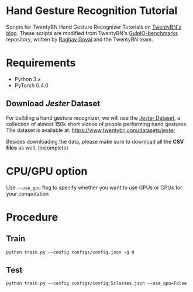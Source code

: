 # Hand Gesture Recognition Tutorial

Scripts for TwentyBN Hand Gesture Recognizer Tutorials on [TwentyBN's blog](https://medium.com/twentybn). These scripts are modified from  TwentyBN's [GulpIO-benchmarks](https://github.com/TwentyBN/GulpIO-benchmarks) repository, written by [Raghav Goyal](https://github.com/raghavgoyal14) and the TwentyBN team.

# Requirements

- Python 3.x
- PyTorch 0.4.0

## Download *Jester* Dataset

For building a hand gesture recognizer, we will use the [Jester Dataset](https://www.twentybn.com/datasets/jester), a collection of almost 150k short videos of people performing hand
gestures. The dataset is available at: https://www.twentybn.com/datasets/jester

Besides downloading the data, please make sure to download all the **CSV files** as well.
(incomplete)

# CPU/GPU option
Use `--use_gpu` flag to specify whether you want to use GPUs or CPUs for your computation

# Procedure

## Train
`python train.py --config configs/config.json -g 0`

## Test
`python train.py --config configs/config_5classes.json --use_gpu=False`
